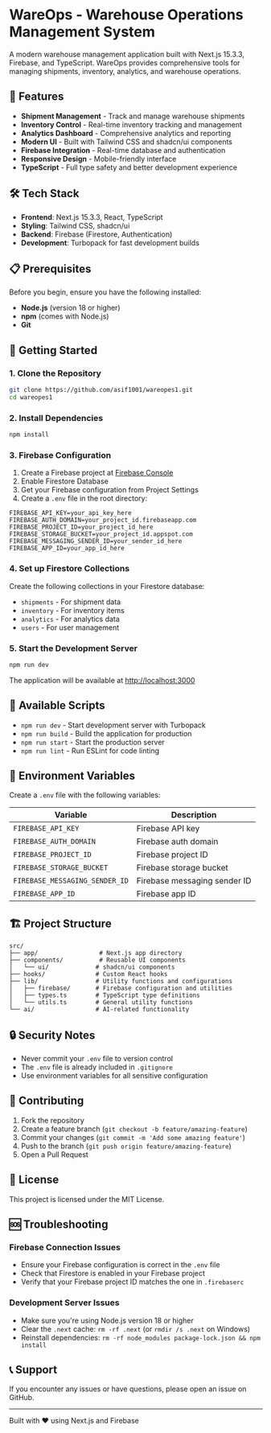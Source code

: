 # WareOps - Warehouse Operations Management System

A modern warehouse management application built with Next.js 15.3.3, Firebase, and TypeScript. WareOps provides comprehensive tools for managing shipments, inventory, analytics, and warehouse operations.

## 🚀 Features

- **Shipment Management** - Track and manage warehouse shipments
- **Inventory Control** - Real-time inventory tracking and management
- **Analytics Dashboard** - Comprehensive analytics and reporting
- **Modern UI** - Built with Tailwind CSS and shadcn/ui components
- **Firebase Integration** - Real-time database and authentication
- **Responsive Design** - Mobile-friendly interface
- **TypeScript** - Full type safety and better development experience

## 🛠️ Tech Stack

- **Frontend**: Next.js 15.3.3, React, TypeScript
- **Styling**: Tailwind CSS, shadcn/ui
- **Backend**: Firebase (Firestore, Authentication)
- **Development**: Turbopack for fast development builds

## 📋 Prerequisites

Before you begin, ensure you have the following installed:
- **Node.js** (version 18 or higher)
- **npm** (comes with Node.js)
- **Git**

## 🚀 Getting Started

### 1. Clone the Repository

```bash
git clone https://github.com/asif1001/wareopes1.git
cd wareopes1
```

### 2. Install Dependencies

```bash
npm install
```

### 3. Firebase Configuration

1. Create a Firebase project at [Firebase Console](https://console.firebase.google.com/)
2. Enable Firestore Database
3. Get your Firebase configuration from Project Settings
4. Create a `.env` file in the root directory:

```env
FIREBASE_API_KEY=your_api_key_here
FIREBASE_AUTH_DOMAIN=your_project_id.firebaseapp.com
FIREBASE_PROJECT_ID=your_project_id_here
FIREBASE_STORAGE_BUCKET=your_project_id.appspot.com
FIREBASE_MESSAGING_SENDER_ID=your_sender_id_here
FIREBASE_APP_ID=your_app_id_here
```

### 4. Set up Firestore Collections

Create the following collections in your Firestore database:
- `shipments` - For shipment data
- `inventory` - For inventory items
- `analytics` - For analytics data
- `users` - For user management

### 5. Start the Development Server

```bash
npm run dev
```

The application will be available at [http://localhost:3000](http://localhost:3000)

## 📜 Available Scripts

- `npm run dev` - Start development server with Turbopack
- `npm run build` - Build the application for production
- `npm run start` - Start the production server
- `npm run lint` - Run ESLint for code linting

## 🔧 Environment Variables

Create a `.env` file with the following variables:

| Variable | Description |
|----------|-------------|
| `FIREBASE_API_KEY` | Firebase API key |
| `FIREBASE_AUTH_DOMAIN` | Firebase auth domain |
| `FIREBASE_PROJECT_ID` | Firebase project ID |
| `FIREBASE_STORAGE_BUCKET` | Firebase storage bucket |
| `FIREBASE_MESSAGING_SENDER_ID` | Firebase messaging sender ID |
| `FIREBASE_APP_ID` | Firebase app ID |

## 🏗️ Project Structure

```
src/
├── app/                 # Next.js app directory
├── components/          # Reusable UI components
│   └── ui/             # shadcn/ui components
├── hooks/              # Custom React hooks
├── lib/                # Utility functions and configurations
│   ├── firebase/       # Firebase configuration and utilities
│   ├── types.ts        # TypeScript type definitions
│   └── utils.ts        # General utility functions
└── ai/                 # AI-related functionality
```

## 🔒 Security Notes

- Never commit your `.env` file to version control
- The `.env` file is already included in `.gitignore`
- Use environment variables for all sensitive configuration

## 🤝 Contributing

1. Fork the repository
2. Create a feature branch (`git checkout -b feature/amazing-feature`)
3. Commit your changes (`git commit -m 'Add some amazing feature'`)
4. Push to the branch (`git push origin feature/amazing-feature`)
5. Open a Pull Request

## 📝 License

This project is licensed under the MIT License.

## 🆘 Troubleshooting

### Firebase Connection Issues
- Ensure your Firebase configuration is correct in the `.env` file
- Check that Firestore is enabled in your Firebase project
- Verify that your Firebase project ID matches the one in `.firebaserc`

### Development Server Issues
- Make sure you're using Node.js version 18 or higher
- Clear the `.next` cache: `rm -rf .next` (or `rmdir /s .next` on Windows)
- Reinstall dependencies: `rm -rf node_modules package-lock.json && npm install`

## 📞 Support

If you encounter any issues or have questions, please open an issue on GitHub.

---

Built with ❤️ using Next.js and Firebase
